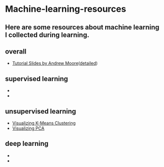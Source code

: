 # Machine-learning-resources

Here are some resources about machine learning I collected during learning.
---

## overall
- [Tutorial Slides by Andrew Moore](https://www.autonlab.org/tutorials)([detailed](https://www.autonlab.org/tutorials/index.html))

## supervised learning
- 
- 

## unsupervised learning
- [Visualizing K-Means Clustering](https://www.naftaliharris.com/blog/visualizing-k-means-clustering/)
- [Visualizing PCA](http://setosa.io/ev/principal-component-analysis/)

## deep learning
- 
- 
